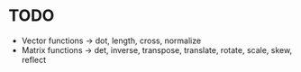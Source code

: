 # TODO 
- Vector functions -> dot, length, cross, normalize
- Matrix functions -> det, inverse, transpose, translate, rotate, scale, skew, reflect
